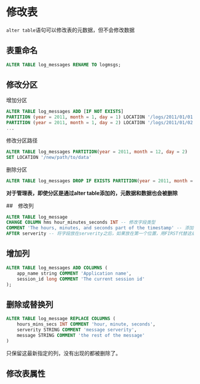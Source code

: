 # 修改表

`alter table`语句可以修改表的元数据，但不会修改数据

## 表重命名

```sql
ALTER TABLE log_messages RENAME TO logmsgs;
```

## 修改分区

增加分区

```sql
ALTER TABLE log_messages ADD [IF NOT EXISTS]
PARTITION (year = 2011, month = 1, day = 1) LOCATION '/logs/2011/01/01'
PARTITION (year = 2011, month = 1, day = 2) LOCATION '/logs/2011/01/02'
...
```

修改分区路径

```sql
ALTER TABLE log_messages PARTITION(year = 2011, month = 12, day = 2)
SET LOCATION '/new/path/to/data'
```

删除分区

```sql
ALTER TABLE log_messages DROP IF EXISTS PARTITION(year = 2011, month = 12, day = 2)
```

**对于管理表，即使分区是通过alter table添加的，元数据和数据也会被删除**

##　修改列

```sql
ALTER TABLE log_message
CHANGE COLUMN hms hour_minutes_seconds INT -- 修改字段类型
COMMENT 'The hours, minutes, and seconds part of the timestamp' -- 添加注释
AFTER serverity -- 将字段放在serverity之后，如果放在第一个位置，用FIRST代替这条语句
```

## 增加列

```sql
ALTER TABLE log_messages ADD COLUMNS (
	app_name string COMMENT 'Application name',
    session_id long COMMENT 'The current session id'
);
```

## 删除或替换列

```sql
ALTER TABLE log_message REPLACE COLUMNS (
    hours_mins_secs INT COMMENT 'hour, minute, seconds',
    serverity STRING COMMENT 'message serverity',
    message STRING COMMENT 'the rest of the message'
)
```

只保留这最新指定的列，没有出现的都被删除了。

## 修改表属性

